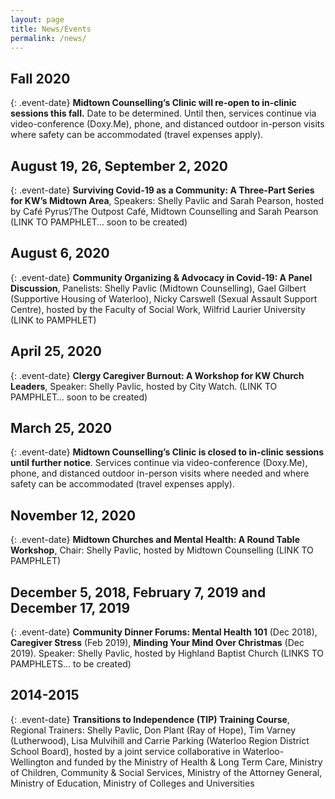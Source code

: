 ```yaml
---
layout: page
title: News/Events
permalink: /news/
---
```


<div class="event-notice" markdown="1">

## Fall 2020
{: .event-date}
**Midtown Counselling’s Clinic will re-open to in-clinic sessions this fall.** Date to be determined. Until then, services continue via video-conference (Doxy.Me), phone, and distanced outdoor in-person visits where safety can be accommodated (travel expenses apply).

</div>


<div class="event-notice" markdown="1">

## August 19, 26, September 2, 2020
{: .event-date}
**Surviving Covid-19 as a Community: A Three-Part Series for KW’s Midtown Area**, Speakers: Shelly Pavlic and Sarah Pearson, hosted by Café Pyrus’/The Outpost Café, Midtown Counselling and Sarah Pearson  (LINK TO PAMPHLET… soon to be created)

</div>


<div class="event-notice" markdown="1">

## August 6, 2020
{: .event-date}
**Community Organizing & Advocacy in Covid-19: A Panel Discussion**, Panelists: Shelly Pavlic (Midtown Counselling), Gael Gilbert (Supportive Housing of Waterloo), Nicky Carswell (Sexual Assault Support Centre), hosted by the Faculty of Social Work, Wilfrid Laurier University (LINK to PAMPHLET)

</div>


<div class="event-notice" markdown="1">

## April 25, 2020
{: .event-date}
**Clergy Caregiver Burnout: A Workshop for KW Church Leaders**, Speaker: Shelly Pavlic, hosted by City Watch. (LINK TO PAMPHLET… soon to be created)

</div>


<div class="event-notice" markdown="1">

## March 25, 2020
{: .event-date}
**Midtown Counselling’s Clinic is closed to in-clinic sessions until further notice**. Services continue via video-conference (Doxy.Me), phone, and distanced outdoor in-person visits where needed and where safety can be accommodated (travel expenses apply).

</div>


<div class="event-notice" markdown="1">

## November 12, 2020
{: .event-date}
**Midtown Churches and Mental Health: A Round Table Workshop**, Chair: Shelly Pavlic, hosted by Midtown Counselling (LINK TO PAMPHLET)

</div>


<div class="event-notice" markdown="1">

## December 5, 2018, February 7, 2019 and December 17, 2019
{: .event-date}
**Community Dinner Forums: Mental Health 101** (Dec 2018), **Caregiver Stress** (Feb 2019), **Minding Your Mind Over Christmas** (Dec 2019). Speaker: Shelly Pavlic, hosted by Highland Baptist Church (LINKS TO PAMPHLETS… to be created)

</div>


<div class="event-notice" markdown="1">

## 2014-2015
{: .event-date}
**Transitions to Independence (TIP) Training Course**, Regional Trainers: Shelly Pavlic, Don Plant (Ray of Hope), Tim Varney (Lutherwood), Lisa Mulvihill and Carrie Parking (Waterloo Region District School Board), hosted by a joint service collaborative in Waterloo-Wellington and funded by the Ministry of Health & Long Term Care, Ministry of Children, Community & Social Services, Ministry of the Attorney General, Ministry of Education, Ministry of Colleges and Universities

</div>
